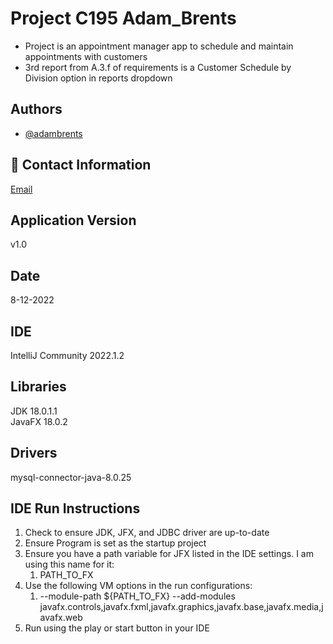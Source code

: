 
# Project C195 Adam_Brents 
- Project is an appointment manager app to schedule and maintain appointments with customers
- 3rd report from A.3.f of requirements is a Customer Schedule by Division option in reports dropdown

## Authors

- [@adambrents](https://www.github.com/adambrents)


## 🚀 Contact Information
[Email](abren53@wgu.edu)
## Application Version  
v1.0
## Date
8-12-2022
## IDE
IntelliJ Community 2022.1.2
## Libraries
JDK 18.0.1.1  
JavaFX 18.0.2
## Drivers
mysql-connector-java-8.0.25
## IDE Run Instructions
1. Check to ensure JDK, JFX, and JDBC driver are up-to-date
2. Ensure Program is set as the startup project
3. Ensure you have a path variable for JFX listed in the IDE settings. I am using this name for it:
   1. PATH_TO_FX
4. Use the following VM options in the run configurations:
   1. --module-path ${PATH_TO_FX} --add-modules javafx.controls,javafx.fxml,javafx.graphics,javafx.base,javafx.media,javafx.web
5. Run using the play or start button in your IDE

